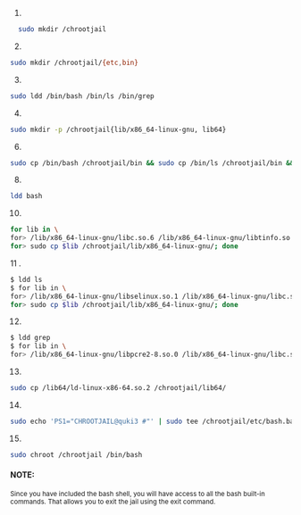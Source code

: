 1.
```bash
  sudo mkdir /chrootjail
```
2.
```bash
sudo mkdir /chrootjail/{etc,bin}
```
3.
```bash
sudo ldd /bin/bash /bin/ls /bin/grep
```
4.
```bash
sudo mkdir -p /chrootjail{lib/x86_64-linux-gnu, lib64}
```
6.
```bash
sudo cp /bin/bash /chrootjail/bin && sudo cp /bin/ls /chrootjail/bin && sudo cp /bin/grep /chrootjail/bin
```
8.
```bash
ldd bash
```
10.
```bash
for lib in \
for> /lib/x86_64-linux-gnu/libc.so.6 /lib/x86_64-linux-gnu/libtinfo.so.6 /lib64/ld-linux-x86-64.so.2; do \
for> sudo cp $lib /chrootjail/lib/x86_64-linux-gnu/; done
```
11 .
```bash
$ ldd ls
$ for lib in \
for> /lib/x86_64-linux-gnu/libselinux.so.1 /lib/x86_64-linux-gnu/libc.so.6 /lib/x86_64-linux-gnu/libpcre2-8.so.0 /lib64/ld-linux-x86-64.so.2; do \
for> sudo cp $lib /chrootjail/lib/x86_64-linux-gnu/; done
```
12.
```bash
$ ldd grep
$ for lib in \
for> /lib/x86_64-linux-gnu/libpcre2-8.so.0 /lib/x86_64-linux-gnu/libc.so.6 /lib64/ld-linux-x86-64.so.2; do \
```
13.
```bash
sudo cp /lib64/ld-linux-x86-64.so.2 /chrootjail/lib64/
```
14.
```bash
sudo echo 'PS1="CHROOTJAIL@quki3 #"' | sudo tee /chrootjail/etc/bash.bashrc
```
15.
```bash
sudo chroot /chrootjail /bin/bash
```
#### NOTE: 
<sub>Since you have included the bash shell, you will have access to all the bash built-in commands. That allows you to exit the jail using the exit command.</sub>
